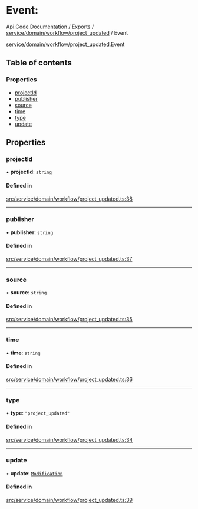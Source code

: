 # Event: 
 
[Api Code Documentation](../README.md) / [Exports](../modules.md) / [service/domain/workflow/project\_updated](../modules/service_domain_workflow_project_updated.md) / Event

[service/domain/workflow/project_updated](../modules/service_domain_workflow_project_updated.md).Event

## Table of contents

### Properties

- [projectId](service_domain_workflow_project_updated.Event.md#projectid)
- [publisher](service_domain_workflow_project_updated.Event.md#publisher)
- [source](service_domain_workflow_project_updated.Event.md#source)
- [time](service_domain_workflow_project_updated.Event.md#time)
- [type](service_domain_workflow_project_updated.Event.md#type)
- [update](service_domain_workflow_project_updated.Event.md#update)

## Properties

### projectId

• **projectId**: `string`

#### Defined in

[src/service/domain/workflow/project_updated.ts:38](https://github.com/openkfw/TruBudget/blob/4d7fd4be/api/src/service/domain/workflow/project_updated.ts#L38)

___

### publisher

• **publisher**: `string`

#### Defined in

[src/service/domain/workflow/project_updated.ts:37](https://github.com/openkfw/TruBudget/blob/4d7fd4be/api/src/service/domain/workflow/project_updated.ts#L37)

___

### source

• **source**: `string`

#### Defined in

[src/service/domain/workflow/project_updated.ts:35](https://github.com/openkfw/TruBudget/blob/4d7fd4be/api/src/service/domain/workflow/project_updated.ts#L35)

___

### time

• **time**: `string`

#### Defined in

[src/service/domain/workflow/project_updated.ts:36](https://github.com/openkfw/TruBudget/blob/4d7fd4be/api/src/service/domain/workflow/project_updated.ts#L36)

___

### type

• **type**: ``"project_updated"``

#### Defined in

[src/service/domain/workflow/project_updated.ts:34](https://github.com/openkfw/TruBudget/blob/4d7fd4be/api/src/service/domain/workflow/project_updated.ts#L34)

___

### update

• **update**: [`Modification`](service_domain_workflow_project_updated.Modification.md)

#### Defined in

[src/service/domain/workflow/project_updated.ts:39](https://github.com/openkfw/TruBudget/blob/4d7fd4be/api/src/service/domain/workflow/project_updated.ts#L39)
